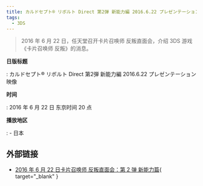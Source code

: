 ```yaml
---
title: カルドセプト® リボルト Direct 第2弾 新能力編 2016.6.22 プレゼンテーション映像
tags:
  - 3DS
---
```


> 2016 年 6 月 22 日，任天堂召开卡片召唤师 反叛直面会，介绍 3DS 游戏《卡片召唤师 反叛》的消息。

**日版标题**

:   カルドセプト® リボルト Direct 第2弾 新能力編 2016.6.22 プレゼンテーション映像

**时间**

:   2016 年 6 月 22 日 东京时间 20 点

**播放地区**

:   - 日本

## 外部链接

- [2016 年 6 月 22 日卡片召唤师 反叛直面会：第 2 弹 新能力篇](https://www.bilibili.com/video/BV1ED4y1Q7uz/){ target="_blank" }
